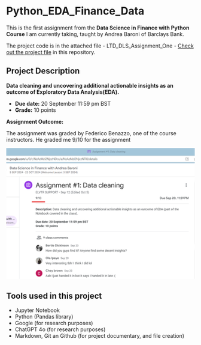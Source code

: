# Python_EDA_Finance_Data

This is the first assignment from the **Data Science in Finance with Python Course** I am currently taking, taught by Andrea Baroni of Barclays Bank.

The project code is in the attached file - LTD_DLS_Assignment_One - [Check out the project file](https://github.com/OlaIpaye/Python_EDA_Finance_Data/blob/main/LTD_DLS_Assignment_One.ipynb)
in this repository.

## Project Description

**Data cleaning and uncovering additional actionable insights as an outcome of Exploratory Data Analysis(EDA).**

- **Due date:** 20 September 11:59 pm BST
- **Grade:** 10 points

**Assignment Outcome:**

The assignment was graded by Federico Benazzo, one of the course instructors. He graded me 9/10 for the assignment

![python eda assignment](<python eda assignment.png>)

## Tools used in this project

- Jupyter Notebook
- Python (Pandas library)
- Google (for research purposes)
- ChatGPT 4o (for research purposes)
- Markdown, Git an Github (for project documentary, and file creation)
